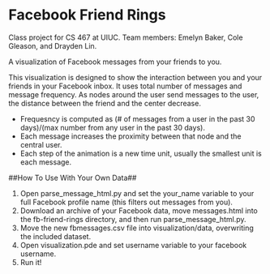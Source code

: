 Facebook Friend Rings
=====================

Class project for CS 467 at UIUC. 
Team members: Emelyn Baker, Cole Gleason, and Drayden Lin.

A visualization of Facebook messages from your friends to you.

This visualization is designed to show the interaction between you and your friends in your Facebook inbox.
It uses total number of messages and message frequency.  As nodes around the user send messages to the user, the distance between the friend and the center decrease.

 * Frequesncy is computed as (# of messages from a user in the past 30 days)/(max number from any user in the past 30 days).
 * Each message increases the proximity between that node and the central user.
 * Each step of the animation is a new time unit, usually the smallest unit is each message.

##How To Use With Your Own Data##
1. Open parse_message_html.py and set the your_name variable to your full Facebook profile name (this filters out messages from you).
2. Download an archive of your Facebook data, move messages.html into the fb-friend-rings directory, and then run parse_message_html.py.
3. Move the new fbmessages.csv file into visualization/data, overwriting the included dataset.
4. Open visualization.pde and set username variable to your facebook username.
5. Run it!

